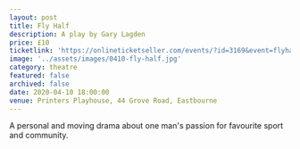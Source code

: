 ```yaml
---
layout: post
title: Fly Half
description: A play by Gary Lagden
price: £10
ticketlink: 'https://onlineticketseller.com/events/?id=3169&event=flyhalf'
image: '../assets/images/0410-fly-half.jpg'
category: theatre
featured: false
archived: false
date: 2020-04-10 18:00:00
venue: Printers Playhouse, 44 Grove Road, Eastbourne
---
```


A personal and moving drama about one man's passion for favourite sport and community.